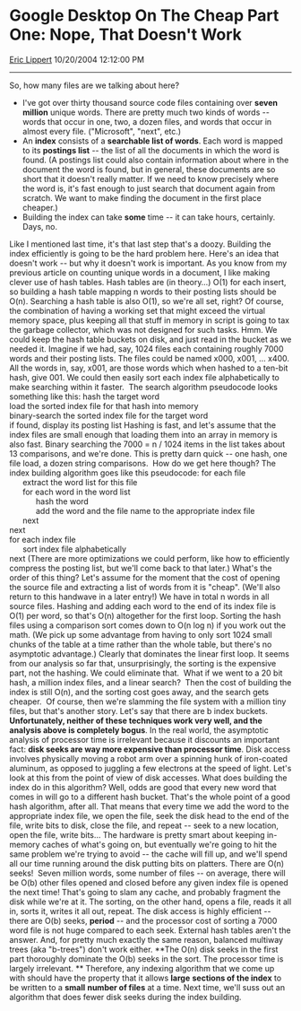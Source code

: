 # Google Desktop On The Cheap Part One: Nope, That Doesn't Work

[Eric Lippert](https://social.msdn.microsoft.com/profile/Eric%20Lippert) 10/20/2004 12:12:00 PM

-----

So, how many files are we talking about here? 

  - I've got over thirty thousand source code files containing over **seven million** unique words. There are pretty much two kinds of words -- words that occur in one, two, a dozen files, and words that occur in almost every file. ("Microsoft", "next", etc.)
  - An **index** consists of a **searchable list of words**. Each word is mapped to its **postings list** -- the list of all the documents in which the word is found. (A postings list could also contain information about where in the document the word is found, but in general, these documents are so short that it doesn't really matter. If we need to know precisely where the word is, it's fast enough to just search that document again from scratch. We want to make finding the document in the first place cheaper.)
  - Building the index can take **some** time -- it can take hours, certainly. Days, no.

Like I mentioned last time, it's that last step that's a doozy. Building the index efficiently is going to be the hard problem here. Here's an idea that doesn't work -- but why it doesn't work is important. As you know from my previous article on counting unique words in a document, I like making clever use of hash tables. Hash tables are (in theory…) O(1) for each insert, so building a hash table mapping n words to their posting lists should be O(n). Searching a hash table is also O(1), so we're all set, right? Of course, the combination of having a working set that might exceed the virtual memory space, plus keeping all that stuff in memory in script is going to tax the garbage collector, which was not designed for such tasks. Hmm. We could keep the hash table buckets on disk, and just read in the bucket as we needed it. Imagine if we had, say, 1024 files each containing roughly 7000 words and their posting lists. The files could be named x000, x001, … x400. All the words in, say, x001, are those words which when hashed to a ten-bit hash, give 001. We could then easily sort each index file alphabetically to make searching within it faster.  The search algorithm pseudocode looks something like this: hash the target word  
load the sorted index file for that hash into memory  
binary-search the sorted index file for the target word  
if found, display its posting list Hashing is fast, and let's assume that the index files are small enough that loading them into an array in memory is also fast. Binary searching the 7000 = n / 1024 items in the list takes about 13 comparisons, and we're done. This is pretty darn quick -- one hash, one file load, a dozen string comparisons.  How do we get here though? The index building algorithm goes like this pseudocode: for each file  
      extract the word list for this file  
      for each word in the word list  
            hash the word  
            add the word and the file name to the appropriate index file   
      next  
next  
for each index file  
      sort index file alphabetically  
next (There are more optimizations we could perform, like how to efficiently compress the posting list, but we'll come back to that later.) What's the order of this thing? Let's assume for the moment that the cost of opening the source file and extracting a list of words from it is "cheap". (We'll also return to this handwave in a later entry\!) We have in total n words in all source files. Hashing and adding each word to the end of its index file is O(1) per word, so that's O(n) altogether for the first loop. Sorting the hash files using a comparison sort comes down to O(n log n) if you work out the math. (We pick up some advantage from having to only sort 1024 small chunks of the table at a time rather than the whole table, but there's no asymptotic advantage.) Clearly that dominates the linear first loop. It seems from our analysis so far that, unsurprisingly, the sorting is the expensive part, not the hashing. We could eliminate that.  What if we went to a 20 bit hash, a million index files, and a linear search?  Then the cost of building the index is still O(n), and the sorting cost goes away, and the search gets cheaper.  Of course, then we're slamming the file system with a million tiny files, but that's another story. Let's say that there are b index buckets. **Unfortunately, neither of these techniques work very well, and the analysis above is completely bogus**. In the real world, the asymptotic analysis of processor time is irrelevant because it discounts an important fact: **disk seeks are way more expensive than processor time**. Disk access involves physically moving a robot arm over a spinning hunk of iron-coated aluminum, as opposed to juggling a few electrons at the speed of light. Let's look at this from the point of view of disk accesses. What does building the index do in this algorithm? Well, odds are good that every new word that comes in will go to a different hash bucket. That's the whole point of a good hash algorithm, after all. That means that every time we add the word to the appropriate index file, we open the file, seek the disk head to the end of the file, write bits to disk, close the file, and repeat -- seek to a new location, open the file, write bits… The hardware is pretty smart about keeping in-memory caches of what's going on, but eventually we're going to hit the same problem we're trying to avoid -- the cache will fill up, and we'll spend all our time running around the disk putting bits on platters. There are O(n) seeks\!  Seven million words, some number of files -- on average, there will be O(b) other files opened and closed before any given index file is opened the next time\! That's going to slam any cache, and probably fragment the disk while we're at it. The sorting, on the other hand, opens a file, reads it all in, sorts it, writes it all out, repeat. The disk access is highly efficient -- there are O(b) seeks, **period** -- and the processor cost of sorting a 7000 word file is not huge compared to each seek. External hash tables aren't the answer. And, for pretty much exactly the same reason, balanced multiway trees (aka "b-trees") don't work either. **The O(n) disk seeks in the first part thoroughly dominate the O(b) seeks in the sort. The processor time is largely irrelevant. ** Therefore, any indexing algorithm that we come up with should have the property that it allows **large** **sections of the index** to be written to a **small** **number of files** at a time. Next time, we'll suss out an algorithm that does fewer disk seeks during the index building.

